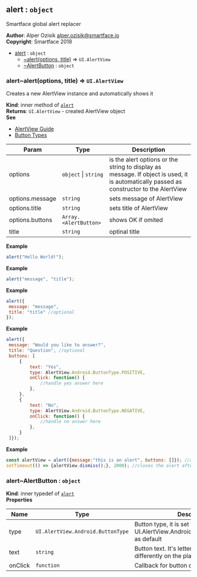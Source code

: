 <a name="module_alert"></a>

## alert : <code>object</code>
Smartface global alert replacer

**Author**: Alper Ozisik <alper.ozisik@smartface.io>  
**Copyright**: Smartface 2018  

* [alert](#module_alert) : <code>object</code>
    * [~alert(options, title)](#module_alert..alert) ⇒ <code>UI.AlertView</code>
    * [~AlertButton](#module_alert..AlertButton) : <code>object</code>

<a name="module_alert..alert"></a>

### alert~alert(options, title) ⇒ <code>UI.AlertView</code>
Creates a new AlertView instance and automatically shows it

**Kind**: inner method of [<code>alert</code>](#module_alert)  
**Returns**: <code>UI.AlertView</code> - created AlertView object  
**See**

- [AlertView Guide](https://developer.smartface.io/docs/alertview)
- [Button Types](http://ref.smartface.io/#!/api/UI.AlertView.Android.ButtonType)


| Param | Type | Description |
| --- | --- | --- |
| options | <code>object</code> \| <code>string</code> | is the alert options or the string to display as message. If object is used, it is automatically passed as constructor to the AlertView |
| options.message | <code>string</code> | sets message of AlertView |
| options.title | <code>string</code> | sets title of AlertView |
| options.buttons | <code>Array.&lt;AlertButton&gt;</code> | shows OK if omited |
| title | <code>string</code> | optinal title |

**Example**  
```js
alert("Hello World!");
```
**Example**  
```js
alert("message", "title");
```
**Example**  
```js
alert({
 message: "message",
 title: "title" //optional
});
```
**Example**  
```js
alert({
 message: "Would you like to answer?",
 title: "Question", //optional
 buttons: [
     {
         text: "Yes",
         type: AlertView.Android.ButtonType.POSITIVE,
         onClick: function() { 
             //handle yes answer here
         },
     },
     {
         text: "No",
         type: AlertView.Android.ButtonType.NEGATIVE,
         onClick: function() { 
             //handle no answer here
         },
     }
 ]});
```
**Example**  
```js
const alertView = alert({message:"this is an alert", buttons: []}); //alert without buttons
setTimeout(() => {alertView.dismiss();}, 2000); //closes the alert after 2 seconds
```
<a name="module_alert..AlertButton"></a>

### alert~AlertButton : <code>object</code>
**Kind**: inner typedef of [<code>alert</code>](#module_alert)  
**Properties**

| Name | Type | Description |
| --- | --- | --- |
| type | <code>UI.AlertView.Android.ButtonType</code> | Button type, it is set to UI.AlertView.Android.ButtonType.NEUTRAL as default |
| text | <code>string</code> | Button text. It's letter case behaves differently on the platforms |
| onClick | <code>function</code> | Callback for button click action |

